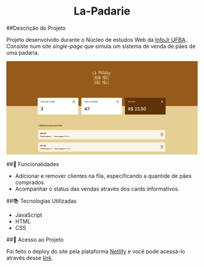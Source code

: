 <h1 align="center">La-Padarie</h1>

##Descrição do Projeto

Projeto desenvolvido durante o Núcleo de estudos Web da [InfoJr UFBA](https://br.linkedin.com/company/infojrufba). Consiste num site *single-page* que simula um sistema de venda de pães de uma padaria.

![Layout do site](./images/readme-preview.png)

##:hammer: Funcionalidades

- Adicionar e remover clientes na fila, especificando a quantide de pães comprados.
- Acompanhar o status das vendas através dos cards informativos.

##:books: Tecnologias Utilizadas

- JavaScript
- HTML
- CSS

##📁 Acesso ao Projeto

Foi feito o deploy do site pela plataforma [Netlify](https://www.netlify.com/) e você pode acessá-lo através desse [link](https://loving-bhaskara-ab470d.netlify.app/).